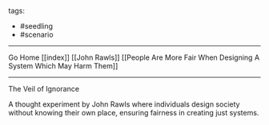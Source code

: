 tags:
- #seedling 
- #scenario 
---

Go Home [[index]]
[[John Rawls]]
[[People Are More Fair When Designing A System Which May Harm Them]]

---

The Veil of Ignorance

A thought experiment by John Rawls where individuals design society without knowing their own place, ensuring fairness in creating just systems.